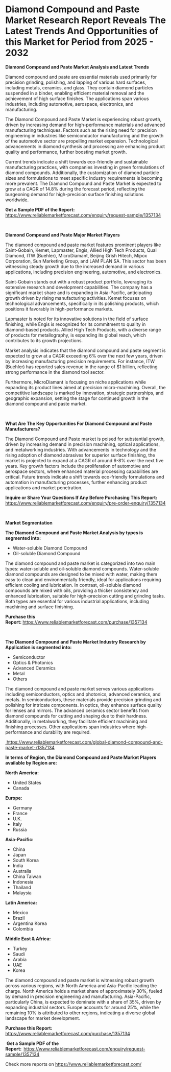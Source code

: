 <p><h1>Diamond Compound and Paste Market Research Report Reveals The Latest Trends And Opportunities of this Market for Period from 2025 - 2032</h1></p><p><strong>Diamond Compound and Paste Market Analysis and Latest Trends</strong></p>
<p><p>Diamond compound and paste are essential materials used primarily for precision grinding, polishing, and lapping of various hard surfaces, including metals, ceramics, and glass. They contain diamond particles suspended in a binder, enabling efficient material removal and the achievement of high surface finishes. The applications span various industries, including automotive, aerospace, electronics, and manufacturing.</p><p>The Diamond Compound and Paste Market is experiencing robust growth, driven by increasing demand for high-performance materials and advanced manufacturing techniques. Factors such as the rising need for precision engineering in industries like semiconductor manufacturing and the growth of the automotive sector are propelling market expansion. Technological advancements in diamond synthesis and processing are enhancing product quality and performance, further boosting market growth.</p><p>Current trends indicate a shift towards eco-friendly and sustainable manufacturing practices, with companies investing in green formulations of diamond compounds. Additionally, the customization of diamond particle sizes and formulations to meet specific industry requirements is becoming more prevalent. The Diamond Compound and Paste Market is expected to grow at a CAGR of 14.8% during the forecast period, reflecting the burgeoning demand for high-precision surface finishing solutions worldwide.</p></p>
<p><strong>Get a Sample PDF of the Report:&nbsp;</strong> <a href="https://www.reliablemarketforecast.com/enquiry/request-sample/1357134?utm_campaign=2145&utm_medium=2&utm_source=Github&utm_content=ia&utm_term=01022025&utm_id=diamond-compound-and-paste">https://www.reliablemarketforecast.com/enquiry/request-sample/1357134</a></p>
<p>&nbsp;</p>
<p><strong>Diamond Compound and Paste Major Market Players</strong></p>
<p><p>The diamond compound and paste market features prominent players like Saint-Gobain, Kemet, Lapmaster, Engis, Allied High Tech Products, Qual Diamond, ITW (Buehler), MicroDiamant, Beijing Grish Hitech, Mipox Corporation, Sun Marketing Group, and LAM PLAN SA. This sector has been witnessing steady growth due to the increased demand in various applications, including precision engineering, automotive, and electronics.</p><p>Saint-Gobain stands out with a robust product portfolio, leveraging its extensive research and development capabilities. The company has a significant market share and is expanding in Asia-Pacific, anticipating growth driven by rising manufacturing activities. Kemet focuses on technological advancements, specifically in its polishing products, which positions it favorably in high-performance markets. </p><p>Lapmaster is noted for its innovative solutions in the field of surface finishing, while Engis is recognized for its commitment to quality in diamond-based products. Allied High Tech Products, with a diverse range of products for metallography, is expanding its global reach, which contributes to its growth projections.</p><p>Market analysis indicates that the diamond compound and paste segment is expected to grow at a CAGR exceeding 6% over the next few years, driven by increasing manufacturing precision requirements. For instance, ITW (Buehler) has reported sales revenue in the range of $1 billion, reflecting strong performance in the diamond tool sector.</p><p>Furthermore, MicroDiamant is focusing on niche applications while expanding its product lines aimed at precision micro-machining. Overall, the competitive landscape is marked by innovation, strategic partnerships, and geographic expansion, setting the stage for continued growth in the diamond compound and paste market.</p></p>
<p>&nbsp;</p>
<p><strong>What Are The Key Opportunities For Diamond Compound and Paste Manufacturers?</strong></p>
<p><p>The Diamond Compound and Paste market is poised for substantial growth, driven by increasing demand in precision machining, optical applications, and metalworking industries. With advancements in technology and the rising adoption of diamond abrasives for superior surface finishing, the market is projected to expand at a CAGR of around 6-8% over the next five years. Key growth factors include the proliferation of automotive and aerospace sectors, where enhanced material processing capabilities are critical. Future trends indicate a shift towards eco-friendly formulations and automation in manufacturing processes, further enhancing product applications and market penetration.</p></p>
<p><strong>Inquire or Share Your Questions If Any Before Purchasing This Report:</strong> <a href="https://www.reliablemarketforecast.com/enquiry/pre-order-enquiry/1357134?utm_campaign=2145&utm_medium=2&utm_source=Github&utm_content=ia&utm_term=01022025&utm_id=diamond-compound-and-paste">https://www.reliablemarketforecast.com/enquiry/pre-order-enquiry/1357134</a></p>
<p>&nbsp;</p>
<p><strong>Market Segmentation</strong></p>
<p><strong>The Diamond Compound and Paste Market Analysis by types is segmented into:</strong></p>
<p><ul><li>Water-soluble Diamond Compound</li><li>Oil-soluble Diamond Compound</li></ul></p>
<p><p>The diamond compound and paste market is categorized into two main types: water-soluble and oil-soluble diamond compounds. Water-soluble diamond compounds are designed to be mixed with water, making them easy to clean and environmentally friendly, ideal for applications requiring efficient cooling and lubrication. In contrast, oil-soluble diamond compounds are mixed with oils, providing a thicker consistency and enhanced lubrication, suitable for high-precision cutting and grinding tasks. Both types are essential for various industrial applications, including machining and surface finishing.</p></p>
<p><strong>Purchase this Report:&nbsp;</strong><a href="https://www.reliablemarketforecast.com/purchase/1357134?utm_campaign=2145&utm_medium=2&utm_source=Github&utm_content=ia&utm_term=01022025&utm_id=diamond-compound-and-paste">https://www.reliablemarketforecast.com/purchase/1357134</a></p>
<p>&nbsp;</p>
<p><strong>The Diamond Compound and Paste Market Industry Research by Application is segmented into:</strong></p>
<p><ul><li>Semiconductor</li><li>Optics & Photonics</li><li>Advanced Ceramics</li><li>Metal</li><li>Others</li></ul></p>
<p><p>The diamond compound and paste market serves various applications including semiconductors, optics and photonics, advanced ceramics, and metals. In semiconductors, these materials provide precision grinding and polishing for intricate components. In optics, they enhance surface quality for lenses and mirrors. The advanced ceramics sector benefits from diamond compounds for cutting and shaping due to their hardness. Additionally, in metalworking, they facilitate efficient machining and finishing processes. Other applications span industries where high-performance and durability are required.</p></p>
<p><a href="https://www.reliablemarketforecast.com/global-diamond-compound-and-paste-market-r1357134?utm_campaign=2145&utm_medium=2&utm_source=Github&utm_content=ia&utm_term=01022025&utm_id=diamond-compound-and-paste">&nbsp;https://www.reliablemarketforecast.com/global-diamond-compound-and-paste-market-r1357134</a></p>
<p><strong>In terms of Region, the Diamond Compound and Paste Market Players available by Region are:</strong></p>
<p>
    <p> <strong> North America: </strong>
        <ul>
            <li>United States</li>
            <li>Canada</li>
        </ul>
        </p> 
    <p> <strong> Europe: </strong>
        <ul>
            <li>Germany</li>
            <li>France</li>
            <li>U.K.</li>
            <li>Italy</li>
            <li>Russia</li>
        </ul>
        </p> 
    <p> <strong> Asia-Pacific: </strong>
        <ul>
            <li>China</li>
            <li>Japan</li>
            <li>South Korea</li>
            <li>India</li>
            <li>Australia</li>
            <li>China Taiwan</li>
            <li>Indonesia</li>
            <li>Thailand</li>
            <li>Malaysia</li>
        </ul>
        </p> 
    <p> <strong> Latin America: </strong>
        <ul>
            <li>Mexico</li>
            <li>Brazil</li>
            <li>Argentina Korea</li>
            <li>Colombia</li>
        </ul>
        </p> 
    <p> <strong> Middle East & Africa: </strong>
        <ul>
            <li>Turkey</li>
            <li>Saudi</li>
            <li>Arabia</li>
            <li>UAE</li>
            <li>Korea</li>
        </ul>
    </p>
    </p>
<p><p>The diamond compound and paste market is witnessing robust growth across various regions, with North America and Asia-Pacific leading the charge. North America holds a market share of approximately 30%, fueled by demand in precision engineering and manufacturing. Asia-Pacific, particularly China, is expected to dominate with a share of 35%, driven by expanding industrial sectors. Europe accounts for around 25%, while the remaining 10% is attributed to other regions, indicating a diverse global landscape for market development.</p></p>
<p><strong>Purchase this Report: </strong><a href="https://www.reliablemarketforecast.com/purchase/1357134?utm_campaign=2145&utm_medium=2&utm_source=Github&utm_content=ia&utm_term=01022025&utm_id=diamond-compound-and-paste">https://www.reliablemarketforecast.com/purchase/1357134</a></p>
<p>&nbsp;<strong>Get a Sample PDF of the Report:&nbsp;&nbsp;</strong><a href="https://www.reliablemarketforecast.com/enquiry/request-sample/1357134?utm_campaign=2145&utm_medium=2&utm_source=Github&utm_content=ia&utm_term=01022025&utm_id=diamond-compound-and-paste">https://www.reliablemarketforecast.com/enquiry/request-sample/1357134</a></p>
<p><strong></strong></p>
<p>Check more reports on <a href="https://www.reliablemarketforecast.com/?utm_campaign=2145&utm_medium=2&utm_source=Github&utm_content=ia&utm_term=01022025&utm_id=diamond-compound-and-paste">https://www.reliablemarketforecast.com/</a></p>